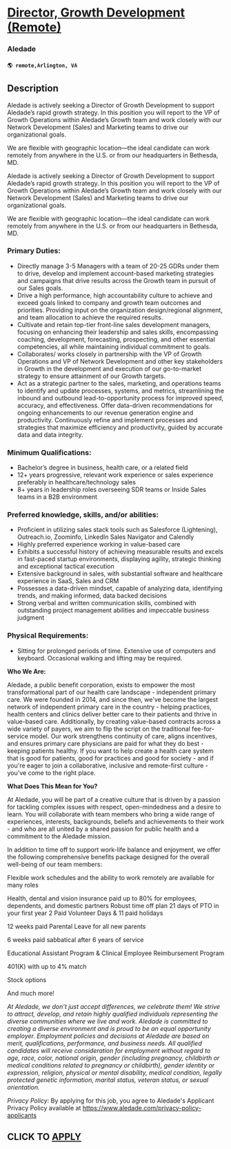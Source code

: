 # [Director, Growth Development (Remote)](https://www.remotewlb.com/apply/director-growth-development-remote)  
### Aledade  
#### `🌎 remote,Arlington, VA`  

## Description

Aledade is actively seeking a Director of Growth Development to support Aledade’s rapid growth strategy. In this position you will report to the VP of Growth Operations within Aledade’s Growth team and work closely with our Network Development (Sales) and Marketing teams to drive our organizational goals.

  

We are flexible with geographic location—the ideal candidate can work remotely from anywhere in the U.S. or from our headquarters in Bethesda, MD.

  

  

  

Aledade is actively seeking a Director of Growth Development to support Aledade’s rapid growth strategy. In this position you will report to the VP of Growth Operations within Aledade’s Growth team and work closely with our Network Development (Sales) and Marketing teams to drive our organizational goals.

  

We are flexible with geographic location—the ideal candidate can work remotely from anywhere in the U.S. or from our headquarters in Bethesda, MD.

  

  

  

### Primary Duties:

* Directly manage 3-5 Managers with a team of 20-25 GDRs under them to drive, develop and implement account-based marketing strategies and campaigns that drive results across the Growth team in pursuit of our Sales goals.
* Drive a high performance, high accountability culture to achieve and exceed goals linked to company and growth team outcomes and priorities. Providing input on the organization design/regional alignment, and team allocation to achieve the required results.
* Cultivate and retain top-tier front-line sales development managers, focusing on enhancing their leadership and sales skills, encompassing coaching, development, forecasting, prospecting, and other essential competencies, all while maintaining individual commitment to goals.
* Collaborates/ works closely in partnership with the VP of Growth Operations and VP of Network Development and other key stakeholders in Growth in the development and execution of our go-to-market strategy to ensure attainment of our Growth targets.
* Act as a strategic partner to the sales, marketing, and operations teams to identify and update processes, systems, and metrics, streamlining the inbound and outbound lead-to-opportunity process for improved speed, accuracy, and effectiveness. Offer data-driven recommendations for ongoing enhancements to our revenue generation engine and productivity. Continuously refine and implement processes and strategies that maximize efficiency and productivity, guided by accurate data and data integrity.

  

### Minimum Qualifications:

* Bachelor’s degree in business, health care, or a related field
* 12+ years progressive, relevant work experience or sales experience preferably in healthcare/technology sales
* 8+ years in leadership roles overseeing SDR teams or Inside Sales teams in a B2B environment

  

###  Preferred knowledge, skills, and/or abilities:

* Proficient in utilizing sales stack tools such as Salesforce (Lightening), Outreach.io, Zoominfo, LinkedIn Sales Navigator and Calendly
* Highly preferred experience working in value-based care 
* Exhibits a successful history of achieving measurable results and excels in fast-paced startup environments, displaying agility, strategic thinking and exceptional tactical execution
* Extensive background in sales, with substantial software and healthcare experience in SaaS, Sales and CRM
* Possesses a data-driven mindset, capable of analyzing data, identifying trends, and making informed, data backed decisions 
* Strong verbal and written communication skills, combined with outstanding project management abilities and impeccable business judgment

  

### Physical Requirements:

* Sitting for prolonged periods of time. Extensive use of computers and keyboard. Occasional walking and lifting may be required.

  

 **Who We Are:**

Aledade, a public benefit corporation, exists to empower the most transformational part of our health care landscape - independent primary care. We were founded in 2014, and since then, we've become the largest network of independent primary care in the country - helping practices, health centers and clinics deliver better care to their patients and thrive in value-based care. Additionally, by creating value-based contracts across a wide variety of payers, we aim to flip the script on the traditional fee-for-service model. Our work strengthens continuity of care, aligns incentives, and ensures primary care physicians are paid for what they do best - keeping patients healthy. If you want to help create a health care system that is good for patients, good for practices and good for society - and if you're eager to join a collaborative, inclusive and remote-first culture - you've come to the right place.

  

 **What Does This Mean for You?**

At Aledade, you will be part of a creative culture that is driven by a passion for tackling complex issues with respect, open-mindedness and a desire to learn. You will collaborate with team members who bring a wide range of experiences, interests, backgrounds, beliefs and achievements to their work - and who are all united by a shared passion for public health and a commitment to the Aledade mission.

  

In addition to time off to support work-life balance and enjoyment, we offer the following comprehensive benefits package designed for the overall well-being of our team members:

Flexible work schedules and the ability to work remotely are available for many roles

Health, dental and vision insurance paid up to 80% for employees, dependents, and domestic partners Robust time off plan 21 days of PTO in your first year 2 Paid Volunteer Days & 11 paid holidays

12 weeks paid Parental Leave for all new parents

6 weeks paid sabbatical after 6 years of service

Educational Assistant Program & Clinical Employee Reimbursement Program

401(K) with up to 4% match

Stock options

And much more!

  

 _At Aledade, we don’t just accept differences, we celebrate them! We strive to attract, develop, and retain highly qualified individuals representing the diverse communities where we live and work. Aledade is committed to creating a diverse environment and is proud to be an equal opportunity employer. Employment policies and decisions at Aledade are based on merit, qualifications, performance, and business needs. All qualified candidates will receive consideration for employment without regard to age, race, color, national origin, gender (including pregnancy, childbirth or medical conditions related to pregnancy or childbirth), gender identity or expression, religion, physical or mental disability, medical condition, legally protected genetic information, marital status, veteran status, or sexual orientation._

  

 _Privacy Policy:_ By applying for this job, you agree to Aledade's Applicant Privacy Policy available at https://www.aledade.com/privacy-policy-applicants

  
## CLICK TO [APPLY](https://www.remotewlb.com/apply/director-growth-development-remote)

